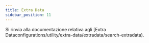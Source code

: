```yaml
---
title: Extra Data
sidebar_position: 11
---
```


Si rinvia alla documentazione relativa agli [Extra Dataconfigurations/utility/extra-data/extradata/search-extradata).
